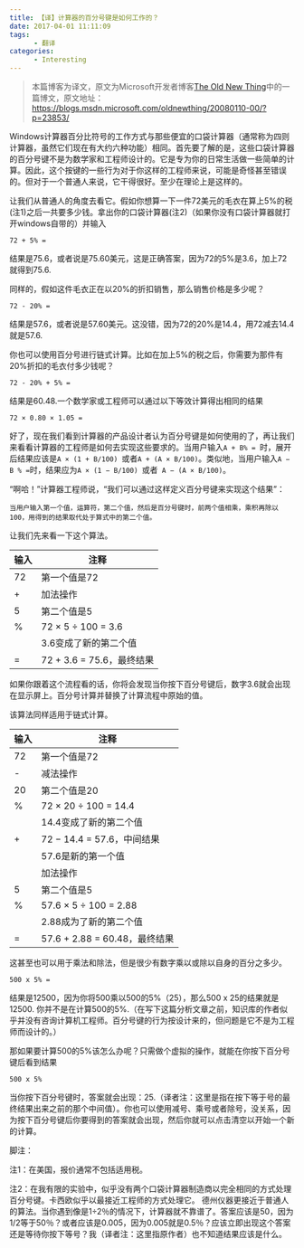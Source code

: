 ```yaml
---
title: 【译】计算器的百分号键是如何工作的？
date: 2017-04-01 11:11:09
tags:
      - 翻译
categories:
      - Interesting
---
```


> 本篇博客为译文，原文为Microsoft开发者博客[The Old New Thing](https://blogs.msdn.microsoft.com/oldnewthing)中的一篇博文，原文地址：https://blogs.msdn.microsoft.com/oldnewthing/20080110-00/?p=23853/

Windows计算器百分比符号的工作方式与那些便宜的口袋计算器（通常称为四则计算器，虽然它们现在有大约六种功能）相同。首先要了解的是，这些口袋计算器的百分号键不是为数学家和工程师设计的。它是专为你的日常生活做一些简单的计算。因此，这个按键的一些行为对于你这样的工程师来说，可能是奇怪甚至错误的。但对于一个普通人来说，它干得很好。至少在理论上是这样的。

<!-- more -->

让我们从普通人的角度去看它。假如你想算一下一件72美元的毛衣在算上5%的税(注1)之后一共要多少钱。拿出你的口袋计算器(注2)（如果你没有口袋计算器就打开windows自带的）并输入

```
72 + 5% =
```

结果是75.6，或者说是75.60美元，这是正确答案，因为72的5%是3.6，加上72就得到75.6.

同样的，假如这件毛衣正在以20%的折扣销售，那么销售价格是多少呢？

```
72 - 20% =
```



结果是57.6，或者说是57.60美元。这没错，因为72的20%是14.4，用72减去14.4就是57.6.

你也可以使用百分号进行链式计算。比如在加上5%的税之后，你需要为那件有20%折扣的毛衣付多少钱呢？

```
72 - 20% + 5% =
```

结果是60.48.一个数学家或工程师可以通过以下等效计算得出相同的结果

```
72 × 0.80 × 1.05 =
```

好了，现在我们看到计算器的产品设计者认为百分号键是如何使用的了，再让我们来看看计算器的工程师是如何去实现这些要求的。当用户输入`A + B% = `时，展开后结果应该是`A × (1 + B/100) `或者`A + (A × B/100)`。类似地，当用户输入`A − B % =`时，结果应为`A × (1 − B/100) `或者` A − (A × B/100)`。

“啊哈！”计算器工程师说，“我们可以通过这样定义百分号键来实现这个结果”：

`当用户输入第一个值，运算符，第二个值，然后是百分号键时，前两个值相乘，乘积再除以100，用得到的结果取代处于算式中的第二个值。`

让我们先来看一下这个算法。

| 输入   | 注释                   |
| ---- | -------------------- |
| 72   | 第一个值是72              |
| +    | 加法操作                 |
| 5    | 第二个值是5               |
| %    | 72 × 5 ÷ 100 = 3.6   |
|      | 3.6变成了新的第二个值         |
| =    | 72 + 3.6 = 75.6，最终结果 |

如果你跟着这个流程看的话，你将会发现当你按下百分号键后，数字3.6就会出现在显示屏上。百分号计算并替换了计算流程中原始的值。

该算法同样适用于链式计算。

| 输入   | 注释                       |
| ---- | ------------------------ |
| 72   | 第一个值是72                  |
| -    | 减法操作                     |
| 20   | 第二个值是20                  |
| %    | 72 × 20 ÷ 100 = 14.4     |
|      | 14.4变成了新的第二个值            |
| +    | 72 − 14.4 = 57.6，中间结果    |
|      | 57.6是新的第一个值              |
|      | 加法操作                     |
| 5    | 第二个值是5                   |
| %    | 57.6 × 5 ÷ 100 = 2.88    |
|      | 2.88成为了新的第二个值            |
| =    | 57.6 + 2.88 = 60.48，最终结果 |

这甚至也可以用于乘法和除法，但是很少有数字乘以或除以自身的百分之多少。

```
500 x 5% =
```

结果是12500，因为你将500乘以500的5%（25），那么500 x 25的结果就是12500. 你并不是在计算500的5%.（在写下这篇分析文章之前，知识库的作者似乎并没有咨询计算机工程师。百分号键的行为按设计来的，但问题是它不是为工程师而设计的。）

那如果要计算500的5%该怎么办呢？只需做个虚拟的操作，就能在你按下百分号键后看到结果

```
500 x 5%
```

当你按下百分号键时，答案就会出现：25.（译者注：这里是指在按下等于号的最终结果出来之前的那个中间值）。你也可以使用减号、乘号或者除号，没关系，因为按下百分号键后你要得到的答案就会出现，然后你就可以点击清空以开始一个新的计算。

脚注：

注1：在美国，报价通常不包括适用税。

注2：在我有限的实验中，似乎没有两个口袋计算器制造商以完全相同的方式处理百分号键。卡西欧似乎以最接近工程师的方式处理它。 德州仪器更接近于普通人的算法。当你遇到像是1÷2％的情况下，计算器就不靠谱了。答案应该是50，因为1/2等于50％？或者应该是0.005，因为0.005就是0.5％？应该立即出现这个答案还是等待你按下等号？我（译者注：这里指原作者）也不知道结果应该是什么。